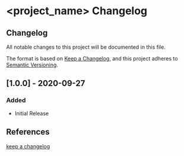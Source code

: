 # <project_name> Changelog

## Changelog

All notable changes to this project will be documented in this file.

The format is based on [Keep a Changelog](https://keepachangelog.com/en/1.0.0/),
and this project adheres to [Semantic Versioning](https://semver.org/spec/v2.0.0.html).

## [1.0.0] - 2020-09-27

### Added

-   Initial Release

## References

[keep a changelog](https://keepachangelog.com/en/1.0.0/)
